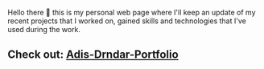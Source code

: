 Hello there :wave: this is my personal web page where I'll keep an update of my recent projects that I worked on, gained skills and technologies that I've used during the work.

## Check out:  <a href="https://adodrndarr.github.io/Adis-Drndar__Frontend/" target="_blank">Adis-Drndar-Portfolio</a>

